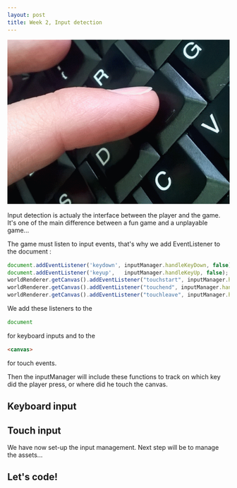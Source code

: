 ```yaml
---
layout: post
title: Week 2, Input detection
---
```


![excerpt picture](/images/posts/2015-9-25/excerpt.png "excerpt picture")

Input detection is actualy the interface between the player and the game. It's one of the main difference between a fun game and a unplayable game... 

The game must listen to input events, that's why we add EventListener to the document :

```javascript
document.addEventListener('keydown', inputManager.handleKeyDown, false);
document.addEventListener('keyup',   inputManager.handleKeyUp, false);
worldRenderer.getCanvas().addEventListener("touchstart", inputManager.handleStart, false); 
worldRenderer.getCanvas().addEventListener("touchend", inputManager.handleEnd, false); 
worldRenderer.getCanvas().addEventListener("touchleave", inputManager.handleEnd, false);   
```

We add these listeners to the 
```javascript
document
``` 
for keyboard inputs and to the
```html
<canvas>
```
for touch events.

Then the inputManager will include these functions to track on which key did the player press, or where did he touch the canvas.

## <a name="key_press"></a>Keyboard input



## <a name="screen_touch"></a>Touch input






We have now set-up the input management. 
Next step will be to manage the assets...


## Let's code!
